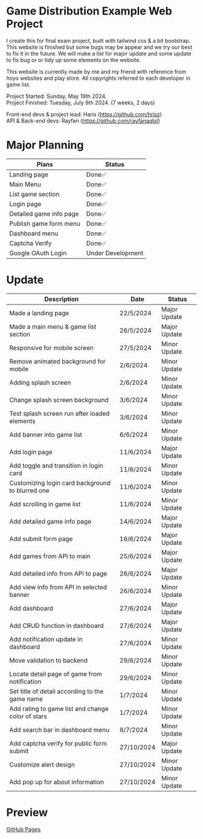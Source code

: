 # Game Distribution Example Web Project
I create this for final exam project, built with tailwind css & a bit bootstrap. This website is finished but some bugs may be appear and we try our best to fix it in the future. We will make a list for major update and some update to fix bug or or tidy up some elements on the website.

This website is currently made by me and my friend with reference from hoyo websites and play store. All copyrights referred to each developer in game list.

Project Started: Sunday, May 19th 2024.<br />
Project Finished: Tuesday, July 9th 2024. (7 weeks, 2 days)

Front-end devs & project lead: Haris (https://github.com/hrisz)<br />
API & Back-end devs: Rayfan (https://github.com/rayfanaqbil)

# Major Planning
|Plans|Status|
|--|--|
|Landing page | Done✅|
|Main Menu | Done✅|
|List game section | Done✅|
|Login page | Done✅|
|Detailed game info page | Done✅|
|Publish game form menu | Done✅|
|Dashboard menu | Done✅|
|Captcha Verify | Done✅|
|Google OAuth Login | Under Development |

# Update
|Description|Date|Status|
|--|--|--|
|Made a landing page | 22/5/2024 | Major Update |
|Made a main menu & game list section | 26/5/2024 | Major Update |
|Responsive for mobile screen | 27/5/2024 | Minor Update |
|Remove animated background for mobile | 2/6/2024 | Minor Update |
|Adding splash screen | 2/6/2024 | Minor Update |
|Change splash screen background | 3/6/2024 | Minor Update |
|Test splash screen run after loaded elements | 3/6/2024 | Minor Update |
|Add banner into game list | 6/6/2024 | Minor Update |
|Add login page | 11/6/2024 | Major Update |
|Add toggle and transition in login card | 11/6/2024 | Minor Update |
|Customizing login card background to blurred one | 11/6/2024 | Minor Update |
|Add scrolling in game list | 11/6/2024 | Minor Update |
|Add detailed game info page | 14/6/2024 | Major Update |
|Add submit form page | 16/6/2024 | Major Update |
|Add games from API to main | 25/6/2024 | Major Update |
|Add detailed info from API to page | 26/6/2024 | Major Update |
|Add view info from API in selected banner | 26/6/2024 | Minor Update |
|Add dashboard | 27/6/2024 | Major Update |
|Add CRUD function in dashboard | 27/6/2024 | Major Update |
|Add notification update in dashboard | 27/6/2024 | Minor Update |
|Move validation to backend | 29/6/2024 | Minor Update |
|Locate detail page of game from notification | 29/6/2024 | Minor Update |
|Set title of detail according to the game name | 1/7/2024 | Minor Update |
|Add rating to game list and change color of stars | 1/7/2024 | Minor Update |
|Add search bar in dashboard menu | 8/7/2024 | Minor Update |
|Add captcha verify for public form submit | 27/10/2024 | Major Update |
|Customize alert design | 27/10/2024 | Minor Update |
|Add pop up for about information | 27/10/2024 | Minor Update |

# Preview
[GitHub Pages](https://hrisz.github.io/zenverse_FE/)